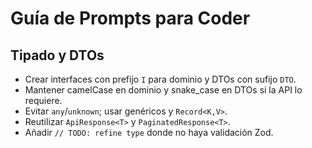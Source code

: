 # Guía de Prompts para Coder

## Tipado y DTOs
- Crear interfaces con prefijo `I` para dominio y DTOs con sufijo `DTO`.
- Mantener camelCase en dominio y snake_case en DTOs si la API lo requiere.
- Evitar `any`/`unknown`; usar genéricos y `Record<K,V>`.
- Reutilizar `ApiResponse<T>` y `PaginatedResponse<T>`.
- Añadir `// TODO: refine type` donde no haya validación Zod.

